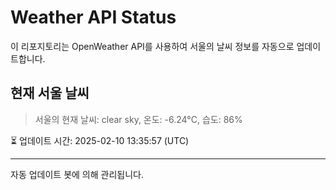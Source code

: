 
# Weather API Status

이 리포지토리는 OpenWeather API를 사용하여 서울의 날씨 정보를 자동으로 업데이트합니다.

## 현재 서울 날씨
> 서울의 현재 날씨: clear sky, 온도: -6.24°C, 습도: 86%

⏳ 업데이트 시간: 2025-02-10 13:35:57 (UTC)

---
자동 업데이트 봇에 의해 관리됩니다.
